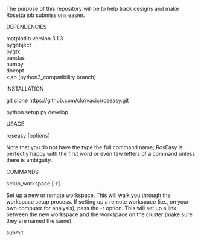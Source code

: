The purpose of this repository will be to help track designs and make Rosetta 
job submissions easier. 


DEPENDENCIES

matplotlib version 3.1.3  
pygobject  
pygtk  
pandas  
numpy  
docopt  
klab (python3_compatibility branch)  


INSTALLATION


git clone https://github.com/ckrivacic/roseasy.git

python setup.py develop

USAGE  

roseasy <command> <arguents> [options]

  Note that you do not have the type the full command name; RosEasy is perfectly 
  happy with the first word or even few letters of a command unless there is 
  ambiguity.


COMMANDS  

setup_workspace <name> [-r] - 

  Set up a new or remote workspace. This will walk you through the workspace
  setup process. If setting up a remote workspace (i.e., on your own 
  computer for analysis), pass the -r option. This will set up a link between 
  the new workspace and the workspace on the cluster (make sure they are named 
  the same).


submit <workspace> <script path> [options] - 

  Submits a job to be run on the cluster. This command takes a 
  python script as an argument. The only hard requirement is that the 
  python script defines which type of workspace Roseasy should create 
  for the task. The rest of the script may run a PyRosetta job, or simply 
  call RosettaScripts. It is recommended that you take an existing script 
  (found in standard_params) as a template, as there are a few lines at 
  the beginning of each script that handle figuring out which input file 
  goes with which task number and whether the script should be run in test 
  mode or not. You can also pass the --make-dirs option, which 
  causes the workspace to set up the sub-workspace without submitting any jobs.
  This is useful for example when you want to handle step inputs manually.
  Note that when the root directory is given as the <workspace> argument, 
  RosEasy will automatically create a NEW sub-workspace, even if the previous 
  step is empty, so it is recommended that whenever possible you create the new 
  sub-workspace FIRST, either by passing --make-dirs or by running the 
  pick_designs command, and then pass that sub-workspace as the <workspace> 
  argument.


generate_fragments <workspace> <step_number> [options] - 

  Generates fragments for an FKIC run.


add_residues <pdb file or folder> <residue_string> <pdb_position> - 

  Inserts residues into a PDB file and does a brief minimization 
  to close the chain break. You may specify any sequence to insert 
  using one-letter AA name formatting (i.e. 'SALTY'). The residues 
  will be inserted immediately after the <pdb_position> argument. 
  Defaults to chain A, pass the --chain option to specify a different 
  chain.


pick_designs_to_validate <step> [<picks_file>] [options] - 

  Pick the designs that are at or near the Pareto front of the given metrics to
  validate in the next step. You may also specify thresholds that designs much pass 
  in order to be chosen for the next step. This will create the workspace for the 
  next step and symlink the chosen input files, and is reccommended before any job.
  For more information type 'roseasy pick_designs --help'
  

fetch_data <workspace> - 

  On a "remote" workspace, fetch data from the main workspace.


push_data <workspace> - 

  Push data from a "remote" workspace to the main workspace.


plot <directory> [options] - 

  Generates a GUI for viewing designs.


EXAMPLE USAGE (basic)

  First, set up a workspace on the cluster. It will ask you for a path to your 
  Rosetta directory (the 'main' folder, rosetta/main in most installations), an 
  input PDB file, and your Python executable where PyRosetta is installed. You 
  will also be asked to provide a loop file, but you can ignore this if it is not 
  applicable to your usage, or provide one later.


Cluster:

roseasy setup test


  On your local workstation, set up the remote workspace.

Local:

roseasy setup test -r


  Now, on the cluster, run your first script:

Cluster:

roseasy submit test test/standard_params/relax.py


  When it's done running (check job status with the 'qstat' command), 
  pull the data to your computer for analysis and to pick designs 
  for the next step, then push your changes to the cluster.

Local:

roseasy fetch test

roseasy pick 2 test/standard_params/picks.yml

roseasy push test


  Now you're ready to run the next step, in this example FKIC.

Cluster:

roseasy generate_fragments test/02

(wait for fragment generation to finish)

roseasy submit 02 standard_params/fkic.py


  Pull your decoys to your local workstation and view them in the GUI.

Local:

roseasy fetch test

roseasy plot test/02/outputs/*
